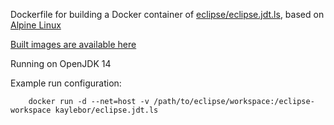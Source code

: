Dockerfile for building a Docker container of [eclipse/eclipse.jdt.ls](https://github.com/eclipse/eclipse.jdt.ls), based on [Alpine Linux](https://hub.docker.com/_/openjdk)

[Built images are available here](https://hub.docker.com/r/kaylebor/eclipse.jdt.ls)

Running on OpenJDK 14

Example run configuration:

        docker run -d --net=host -v /path/to/eclipse/workspace:/eclipse-workspace kaylebor/eclipse.jdt.ls